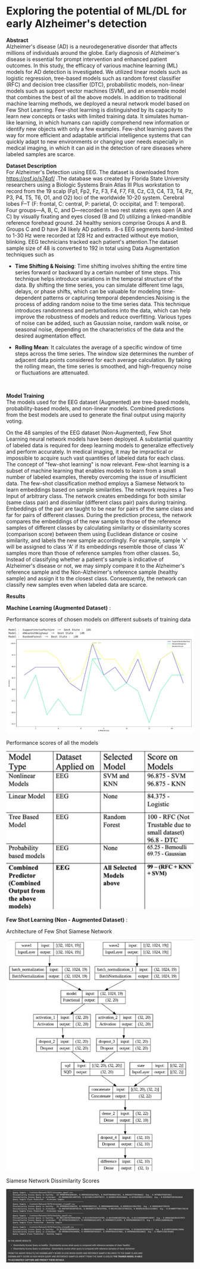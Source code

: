 # Exploring the potential of ML/DL for early Alzheimer's detection  
**Abstract**<br>
Alzheimer's disease (AD) is a neurodegenerative disorder that affects millions of individuals around the globe. Early diagnosis of Alzheimer's disease is essential for prompt intervention and enhanced patient outcomes. In this study, the efficacy of various machine learning (ML) models for AD detection is investigated. We utilized linear models such as logistic regression, tree-based models such as random forest classifier (RFC) and decision tree classifier (DTC), probabilistic models, non-linear models such as support vector machines (SVM), and an ensemble model that combines the best of all the above models. In addition to traditional machine learning methods, we deployed a neural network model based on Few Shot Learning. Few-shot learning is distinguished by its capacity to learn new concepts or tasks with limited training data. It simulates human-like learning, in which humans can rapidly comprehend new information or identify new objects with only a few examples. Few-shot learning paves the way for more efficient and adaptable artificial intelligence systems that can quickly adapt to new environments or changing user needs especially in medical imaging, in which it can aid in the detection of rare diseases where labeled samples are scarce.
<br>  

**Dataset Description** <br>
For Alzheimer's Detection using EEG. The dataset is downloaded from https://osf.io/s74qf/ .The database was created by Florida State University researchers using a Biologic Systems Brain Atlas III Plus workstation to record from the 19 scalp (Fp1, Fp2, Fz, F3, F4, F7, F8, Cz, C3, C4, T3, T4, Pz, P3, P4, T5, T6, O1, and O2) loci of the worldwide 10-20 system. Cerebral lobes F–T (F: frontal, C: central, P: parietal, O: occipital, and T: temporal). Four groups—A, B, C, and D—recorded in two rest states: eyes open (A and C) by visually fixating and eyes closed (B and D) utilizing a linked-mandible reference forehead ground. 24 healthy seniors comprise Groups A and B. Groups C and D have 24 likely AD patients . 8-s EEG segments band-limited to 1-30 Hz were recorded at 128 Hz and extracted without eye motion, blinking. EEG technicians tracked each patient's attention.The dataset sample size of 48 is converted to 192 in total using Data Augmentation techniques such as  
  
  - **Time Shifting & Noising**: Time shifting involves shifting the entire time series forward or backward by a certain number of time steps. This technique helps introduce variations in the temporal structure of the data. By shifting the time series, you can simulate different time lags, delays, or phase shifts, which can be valuable for modeling time-dependent patterns or capturing temporal dependencies.Noising is the process of adding random noise to the time series data. This technique introduces randomness and perturbations into the data, which can help improve the robustness of models and reduce overfitting. Various types of noise can be added, such as Gaussian noise, random walk noise, or seasonal noise, depending on the characteristics of the data and the desired augmentation effect.

- **Rolling Mean**: It calculates the average of a specific window of time steps across the time series. The window size determines the number of adjacent data points considered for each average calculation. By taking the rolling mean, the time series is smoothed, and high-frequency noise or fluctuations are attenuated.


<br>  

**Model Training**<br>
The models used for the EEG dataset (Augmented) are tree-based models, probability-based models, and non-linear models. Combined predictions from the best models are used to generate the final output using majority voting.

On the 48 samples of the EEG dataset (Non-Augmented), Few Shot Learning neural network models have been deployed. A substantial quantity of labeled data is required for deep learning models to generalize effectively and perform accurately. In medical imaging, it may be impractical or impossible to acquire such vast quantities of labeled data for each class. The concept of "few-shot learning" is now relevant. Few-shot learning is a subset of machine learning that enables models to learn from a small number of labeled examples, thereby overcoming the issue of insufficient data. The few-shot classification method employs a Siamese Network to learn embeddings based on sample similarities. The network requires a Two Input of arbitrary class. The network creates embeddings for both similar (same class pair) and dissimilar (different class pair) pairs during training. Embeddings of the pair are taught to be near for pairs of the same class and far for pairs of different classes. During the prediction process, the network compares the embeddings of the new sample to those of the reference samples of different classes by calculating similarity or dissimilarity scores (comparison score) between them using Euclidean distance or cosine similarity, and labels the new sample accordingly. For example, sample 'x' will be assigned to class 'A' if its embeddings resemble those of class 'A' samples more than those of reference samples from other classes. So, Instead of classifying whether a patient's sample is indicative of Alzheimer's disease or not, we may simply compare it to the Alzheimer's reference sample and the Non-Alzheimer's reference sample (healthy sample) and assign it to the closest class. Consequently, the network can classify new samples even when labeled data are scarce.
<br>  

**Results**<br>   

**Machine Learning (Augmented Dataset)** : 
<br>  

Performance scores of chosen models on different subsets of training data  

[![Different varieties of Machine Learning models are trained, and the best among them is selected and implemented as a combined classifier.](Alzheimers-Detection-using-ML-DL-technqiues-main/results/results_ml_bestmodels_for_combined_classifer.jpg)](Alzheimers-Detection-using-ML-DL-technqiues-main/results/results_ml_bestmodels_for_combined_classifer.jpg)  

Performance scores of all the models  

[![Performance scores](Alzheimers-Detection-using-ML-DL-technqiues-main/results/results_ml_models.jpg)](Alzheimers-Detection-using-ML-DL-technqiues-main/results/results_ml_models.jpg)  
<br>
**Few Shot Learning (Non - Augmented Dataset)** :  

Architecture of Few Shot Siamese Network  

![Alt Text](Alzheimers-Detection-using-ML-DL-technqiues-main/results/fewshot_model_arch.jpg)  

Siamese Network Dissimilarity Scores  

![Alt Text](Alzheimers-Detection-using-ML-DL-technqiues-main/results/results_fewshot.jpg)  








  

